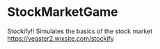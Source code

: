 # StockMarketGame
Stockify!!
Simulates the basics of the stock market
https://veaster2.wixsite.com/stockify

